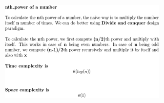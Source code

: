
![Image of Yaktocat](https://github.com/nikhl/coding-interview/blob/master/python/pow_x_n/README.png?raw=true)


<!---
From http://mathurl.com/huppj7g
-->
